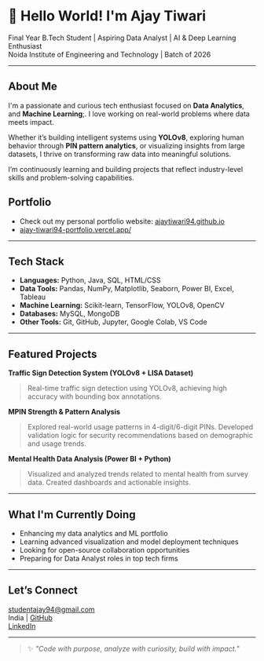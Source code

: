 # 👋 Hello World! I'm Ajay Tiwari

 Final Year B.Tech Student | Aspiring Data Analyst | AI & Deep Learning Enthusiast  
 Noida Institute of Engineering and Technology | Batch of 2026  

---

## About Me

I'm a passionate and curious tech enthusiast focused on **Data Analytics**, and **Machine Learning**;. I love working on real-world problems where data meets impact.

Whether it’s building intelligent systems using **YOLOv8**, exploring human behavior through **PIN pattern analytics**, or visualizing insights from large datasets, I thrive on transforming raw data into meaningful solutions.

I’m continuously learning and building projects that reflect industry-level skills and problem-solving capabilities.

## Portfolio
- Check out my personal portfolio website: [ajaytiwari94.github.io](https://ajaytiwari94.github.io/)
- [ajay-tiwari94-portfolio.vercel.app/](https://ajay-tiwari94-portfolio.vercel.app/)

---

## Tech Stack

- **Languages:** Python, Java, SQL, HTML/CSS
- **Data Tools:** Pandas, NumPy, Matplotlib, Seaborn, Power BI, Excel, Tableau
- **Machine Learning:** Scikit-learn, TensorFlow, YOLOv8, OpenCV
- **Databases:** MySQL, MongoDB
- **Other Tools:** Git, GitHub, Jupyter, Google Colab, VS Code

---

## Featured Projects

**Traffic Sign Detection System (YOLOv8 + LISA Dataset)**  
> Real-time traffic sign detection using YOLOv8, achieving high accuracy with bounding box annotations.

**MPIN Strength & Pattern Analysis**  
> Explored real-world usage patterns in 4-digit/6-digit PINs. Developed validation logic for security recommendations based on demographic and usage trends.

**Mental Health Data Analysis (Power BI + Python)**  
> Visualized and analyzed trends related to mental health from survey data. Created dashboards and actionable insights.

---

## What I'm Currently Doing

- Enhancing my data analytics and ML portfolio
- Learning advanced visualization and model deployment techniques
- Looking for open-source collaboration opportunities
- Preparing for Data Analyst roles in top tech firms

---

## Let’s Connect

studentajay94@gmail.com  
India | [GitHub](https://github.com/AjayTiwari94)  
[LinkedIn](https://www.linkedin.com/in/ajay-tiwari-849725284)  

---

> ✨ _"Code with purpose, analyze with curiosity, build with impact."_  
